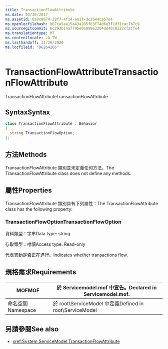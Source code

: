 ```yaml
---
title: TransactionFlowAttribute
ms.date: 03/30/2017
ms.assetid: 0a9c8674-29f7-4f14-aa1f-dc2644ca57e4
ms.openlocfilehash: b07ca5aa15a43a285f83f74d6e3f1df1cac7b7c9
ms.sourcegitcommit: bc293b14af795e0e999e3304dd40c0222cf2ffe4
ms.translationtype: MT
ms.contentlocale: zh-TW
ms.lasthandoff: 11/26/2020
ms.locfileid: "96264266"
---
```

# <a name="transactionflowattribute"></a><span data-ttu-id="f0c71-102">TransactionFlowAttribute</span><span class="sxs-lookup"><span data-stu-id="f0c71-102">TransactionFlowAttribute</span></span>

<span data-ttu-id="f0c71-103">TransactionFlowAttribute</span><span class="sxs-lookup"><span data-stu-id="f0c71-103">TransactionFlowAttribute</span></span>  
  
## <a name="syntax"></a><span data-ttu-id="f0c71-104">Syntax</span><span class="sxs-lookup"><span data-stu-id="f0c71-104">Syntax</span></span>  
  
```csharp
class TransactionFlowAttribute : Behavior  
{  
  string TransactionFlowOption;  
};  
```  
  
## <a name="methods"></a><span data-ttu-id="f0c71-105">方法</span><span class="sxs-lookup"><span data-stu-id="f0c71-105">Methods</span></span>  

 <span data-ttu-id="f0c71-106">TransactionFlowAttribute 類別並未定義任何方法。</span><span class="sxs-lookup"><span data-stu-id="f0c71-106">The TransactionFlowAttribute class does not define any methods.</span></span>  
  
## <a name="properties"></a><span data-ttu-id="f0c71-107">屬性</span><span class="sxs-lookup"><span data-stu-id="f0c71-107">Properties</span></span>  

 <span data-ttu-id="f0c71-108">TransactionFlowAttribute 類別具有下列屬性：</span><span class="sxs-lookup"><span data-stu-id="f0c71-108">The TransactionFlowAttribute class has the following property:</span></span>  
  
### <a name="transactionflowoption"></a><span data-ttu-id="f0c71-109">TransactionFlowOption</span><span class="sxs-lookup"><span data-stu-id="f0c71-109">TransactionFlowOption</span></span>  

 <span data-ttu-id="f0c71-110">資料類型：字串</span><span class="sxs-lookup"><span data-stu-id="f0c71-110">Data type: string</span></span>  
  
 <span data-ttu-id="f0c71-111">存取類型：唯讀</span><span class="sxs-lookup"><span data-stu-id="f0c71-111">Access type: Read-only</span></span>  
  
 <span data-ttu-id="f0c71-112">代表異動是否正在進行。</span><span class="sxs-lookup"><span data-stu-id="f0c71-112">Indicates whether transactions flow.</span></span>  
  
## <a name="requirements"></a><span data-ttu-id="f0c71-113">規格需求</span><span class="sxs-lookup"><span data-stu-id="f0c71-113">Requirements</span></span>  
  
|<span data-ttu-id="f0c71-114">MOF</span><span class="sxs-lookup"><span data-stu-id="f0c71-114">MOF</span></span>|<span data-ttu-id="f0c71-115">於 Servicemodel.mof 中宣告。</span><span class="sxs-lookup"><span data-stu-id="f0c71-115">Declared in Servicemodel.mof.</span></span>|  
|---------|-----------------------------------|  
|<span data-ttu-id="f0c71-116">命名空間</span><span class="sxs-lookup"><span data-stu-id="f0c71-116">Namespace</span></span>|<span data-ttu-id="f0c71-117">於 root\ServiceModel 中定義</span><span class="sxs-lookup"><span data-stu-id="f0c71-117">Defined in root\ServiceModel</span></span>|  
  
## <a name="see-also"></a><span data-ttu-id="f0c71-118">另請參閱</span><span class="sxs-lookup"><span data-stu-id="f0c71-118">See also</span></span>

- <xref:System.ServiceModel.TransactionFlowAttribute>

